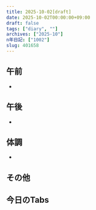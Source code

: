 ```yaml
---
title: 2025-10-02[draft]
date: 2025-10-02T00:00:00+09:00
draft: false
tags: ["diary", ""]
archives: ["2025-10"]
n年日記: ["1002"]
slug: 401658
---
```

## 午前
- 
## 午後
- 
## 体調
- 
## その他
## 今日のTabs